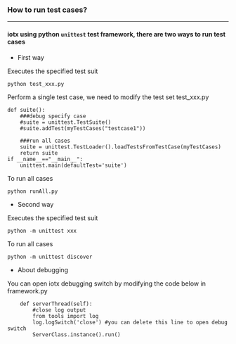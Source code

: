### How to run test cases? ###
-----

#### iotx using python ``unittest`` test framework, there are two ways to run test cases ####

- First way

Executes the specified test suit

    python test_xxx.py

Perform a single test case, we need to modify the test set test_xxx.py


	def suite():
	    ###debug specify case
	    #suite = unittest.TestSuite()
	    #suite.addTest(myTestCases("testcase1"))
	
	    ###run all cases
	    suite = unittest.TestLoader().loadTestsFromTestCase(myTestCases)
	    return suite
	if __name__=="__main__":
	    unittest.main(defaultTest='suite')


To run all cases

    python runAll.py



- Second way

Executes the specified test suit
	
	python -m unittest xxx

To run all cases

	python -m unittest discover


- About debugging

You can open iotx debugging switch by modifying the code below in framework.py

		def serverThread(self):
		    #close log output
		    from tools import log
		    log.logSwitch('close') #you can delete this line to open debug switch
		    ServerClass.instance().run()
